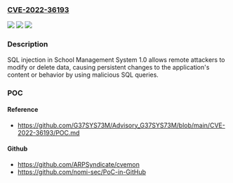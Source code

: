 ### [CVE-2022-36193](https://cve.mitre.org/cgi-bin/cvename.cgi?name=CVE-2022-36193)
![](https://img.shields.io/static/v1?label=Product&message=n%2Fa&color=blue)
![](https://img.shields.io/static/v1?label=Version&message=n%2Fa&color=blue)
![](https://img.shields.io/static/v1?label=Vulnerability&message=n%2Fa&color=brighgreen)

### Description

SQL injection in School Management System 1.0 allows remote attackers to modify or delete data, causing persistent changes to the application's content or behavior by using malicious SQL queries.

### POC

#### Reference
- https://github.com/G37SYS73M/Advisory_G37SYS73M/blob/main/CVE-2022-36193/POC.md

#### Github
- https://github.com/ARPSyndicate/cvemon
- https://github.com/nomi-sec/PoC-in-GitHub

